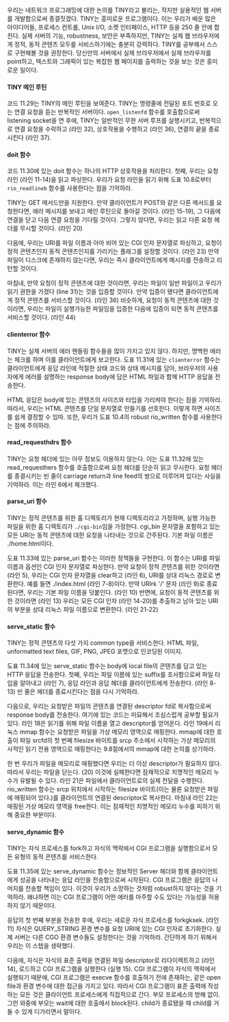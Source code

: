 우리는 네트워크 프로그래밍에 대한 논의를 TINY라고 불리는, 작지만 실용적인 웹 서버를 개발함으로써 종결짓겠다. TINY는 흥미로운 프로그램이다. 이는 우리가 배운 많은 아이디어들, 프로세스 컨트롤, Unix I/O, 소켓 인터페이스, HTTP 등을 250 줄 안에 합친다. 실제 서버의 기능, robustness, 보안은 부족하지만, TINY는 실제 웹 브라우저에게 정적, 동적 콘텐츠 모두를 서비스하기에는 충분히 강력하다. TINY를 공부해서 스스로 구현해볼 것을 권장한다. 당신만의 서버에서 실제 브라우저에서 실제 브라우저를 point하고, 텍스트와 그래픽이 있는 복잡한 웹 페이지를 출력하는 것을 보는 것은 흥미로운 일이다.

#### TINY 메인 루틴

코드 11.29는 TINY의 메인 루틴을 보여준다. TINY는 명령줄에 전달된 포트 번호로 오는 연결 요청을 듣는 반복적인 서버이다. `open_listenfd` 함수를 호출함으로써 listening socket을 연 후에, TINY는 일반적인 무한 서버 루프를 실행시키고, 반복적으로 연결 요청을 수락하고 (라인 32), 상호작용을 수행하고 (라인 36), 연결의 끝을 종료시킨다 (라인 37).

#### doit 함수

코드 11.30에 있는 doit 함수는 하나의 HTTP 상호작용을 처리한다. 첫째, 우리는 요청 라인 (라인 11-14)을 읽고 파싱한다. 우리가 요청 라인을 읽기 위해 도표 10.8로부터 `rio_readlineb` 함수를 사용한다는 점을 기억하라.

TINY는 GET 메서드만을 지원한다. 만약 클라이언트가 POST와 같은 다른 메서드를 요청한다면, 에러 메시지를 보내고 메인 루틴으로 돌아갈 것이다. (라인 15-19), 그 다음에 연결을 닫고 다음 연결 요청을 기다릴 것이다. 그렇지 않다면, 우리는 읽고 다른 요청 헤더를 무시할 것이다. (라인 20)  

다음에, 우리는 URI를 파일 이름과 아마 비어 있는 CGI 인자 문자열로 파싱하고, 요청이 정적 콘텐츠인지 동적 콘텐츠인지를 가리키는 플래그를 설정할 것이다. (라인 23) 만약 파일이 디스크에 존재하지 않는다면, 우리는 즉시 클라이언트에게 메시지를 전송하고 리턴할 것이다.  

마침내, 만약 요청이 정적 콘텐츠에 대한 것이라면, 우리는 파일이 일반 파일이고 우리가 읽기 권한을 가졌다 (line 31)는 것을 입증할 것이다. 만약 입증이 됐다면 클라이언트에게 정적 콘텐츠를 서비스할 것이다. (라인 36) 비슷하게, 요청이 동적 콘텐츠에 대한 것이라면, 우리는 파일이 실행가능한 파일임을 입증한 다음에 입증이 되면 동적 콘텐츠를 서비스할 것이다. (라인 44)

#### clienterror 함수

TINY는 실제 서버의 에러 핸들링 함수들을 많이 가지고 있지 않다. 하지만, 명백한 에러는 체크를 하며 이를 클라이언트에게 보고한다. 도표 11.31에 있는 `clienterror` 함수는 클라이언트에게 응답 라인에 적절한 상태 코드와 상태 메시지를 담아, 브라우저의 사용자에게 에러를 설명하는 response body에 담은 HTML 파일과 함께 HTTP 응답을 전송한다.  

HTML 응답은 body에 있는 콘텐츠의 사이즈와 타입을 가리켜야 한다는 점을 기억하라. 따라서, 우리는 HTML 콘텐츠를 단일 문자열로 만들기를 선호한다. 이렇게 하면 사이즈를 쉽게 결정할 수 있따. 또한, 우리가 도표 10.4의 robust rio_written 함수를 사용한다는 점에 주의하라.

#### read_requesthdrs 함수

TINY는 요청 헤더에 있는 아무 정보도 이용하지 않는다. 이는 도표 11.32에 있는 read_requesthers 함수를 호출함으로써 요청 헤더를 단순히 읽고 무시한다. 요청 헤더를 종결시키는 빈 줄이 carriage return과 line feed의 쌍으로 이루어져 있다는 사실을 기억하라. 이는 라인 6에서 체크했다. 

#### parse_uri 함수

TINY는 정적 콘텐츠를 위한 홈 디렉토리가 현재 디렉토리라고 가정하며, 실행 가능한 파일을 위한 홈 디렉토리가 `./cgi-bin`임을 가정한다. cgi_bin 문자열을 포함하고 있는 모든 URI는 동적 콘텐츠에 대한 요청을 나타내는 것으로 간주된다. 기본 파일 이름은 ./home.html이다. 

도표 11.33에 있는 parse_uri 함수는 이러한 정책들을 구현한다. 이 함수는 URI를 파일 이름과 옵션인 CGI 인자 문자열로 파싱한다. 만약 요청이 정적 콘텐츠를 위한 것이라면 (라인 5), 우리는 CGI 인자 문자열을 clear하고 (라인 6), URI를 상대 리눅스 경로로 변환한다. 예를 들면 ./index.html (라인 7-8)이다. 만약 URIrk '/' 문자 (라인 9)로 종료된다면, 우리는 기본 파일 이름을 덧붙인다. (라인 10) 반면에, 요청이 동적 콘텐츠를 위한 것이라면 (라인 13) 우리는 모든 CGI 인자 (라인 14-20)를 추출하고 남아 있는 URI의 부분을 상대 리눅스 파일 이름으로 변환한다. (라인 21-22)


#### serve_static 함수

TINY는 정적 콘텐츠의 다섯 가지 common type을 서비스한다. HTML 파일, unformatted text files, GIF, PNG, JPEG 포맷으로 인코딩된 이미지.  

도표 11.34에 있는 serve_static 함수는 body에 local file의 콘텐츠를 담고 있는 HTTP 응답을 전송한다. 첫째, 우리는 파일 이름에 있는 suffix를 조사함으로써 파일 타입을 알아내고 (라인 7), 응답 라인과 응답 헤더를 클라이언트에게 전송한다. (라인 8-13) 빈 줄은 헤더를 종료시킨다는 점을 다시 기억하라.  

다음으로, 우리는 요청받은 파일의 콘텐츠를 연결된 descriptor fd로 복사함으로써 response body를 전송한다. 여기에 있는 코드는 미묘해서 조심스럽게 공부할 필요가 있다. 라인 18은 읽기를 위해 파일 이름을 열고 descriptor를 얻어온다. 라인 19에서 리눅스 mmap 함수는 요청받은 파일을 가상 메모리 영역으로 매핑한다. mmap에 대한 호출이 파일 srcfd의 첫 번째 filesize 바이트를 srcp 주소에서 시작하는 가상 메모리의 사적인 읽기 전용 영역으로 매핑한다는 9.8절에서의 mmap에 대한 논의를 상기하라.  

한 번 우리가 파일을 메모리로 매핑했다면 우리는 더 이상 descriptor가 필요하지 않다. 따라서 우리는 파일을 닫는다. (20) 이것에 실패한다면 잠재적으로 치명적인 메모리 누수가 유발될 수 있다. 라인 21은 파일에서 클라이언트로의 실제 전달을 수행한다. rio_written 함수는 srcp 위치에서 시작하는 filesize 바이트(이는 물론 요청받은 파일에 매핑되어 있다.)를 클라이언트의 연결된 descriptor로 복사한다. 마침내 라인 22는 매핑된 가상 메모리 영역을 free한다. 이는 잠재적인 치명적인 메모리 누수를 피하기 위해 중요한 부분이다. 

#### serve_dynamic 함수

TINY는 자식 프로세스를 fork하고 자식의 맥락에서 CGI 프로그램을 실행함으로서 모든 유형의 동적 콘텐츠를 서비스한다.  

도표 11.35에 있는 serve_dynamic 함수는 정보적인 Server 헤더와 함께 클라이언트에게 성공을 나타내는 응답 라인을 전송함으로써 시작된다. CGI 프로그램은 응답의 나머지를 전송할 책임이 있다. 이것이 우리가 소망하는 것처럼 robust하지 않다는 것을 기억하라. 왜냐하면 이는 CGI 프로그램이 어떤 에러를 마주할 수도 있다는 가능성을 허용하지 않기 때문이다.  

응답의 첫 번째 부분을 전송한 후에, 우리는 새로운 자식 프로세스를 forkgksek. (라인 11) 자식은 QUERY_STRING 환경 변수를 요청 URI에 있는 CGI 인자로 초기화한다. 실제 서버는 다른 CGO 환경 변수들도 설정한다는 것을 기억하라. 간단하게 하기 위해서 우리는 이 스텝을 생략했다.  

다음에, 자식은 자식의 표준 출력을 연결된 파일 descriptor로 리다이렉트하고 (라인 14), 로드하고 CGI 프로그램을 실행한다 (실행 15). CGI 프로그램이 자식의 맥락에서 실행되기 때문에, CGI 프로그램은 execve 함수를 호출하기 전에 존재하는, 같은 open file과 환경 변수에 대한 접근을 가지고 있다. 따라서 CGI 프로그램이 표준 출력에 작성하는 모든 것은 클라이언트 프로세스에게 직접적으로 간다. 부모 프로세스의 방해 없이. 그런 와중에 부모는 wait에 대한 호출에서 block된다. child가 종료됐을 때 child를 거둘 수 있게 디가리면서 말이다. 